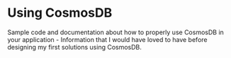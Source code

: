 # Using CosmosDB
Sample code and documentation about how to properly use CosmosDB in your application - Information that I would have loved to have before designing my first solutions using CosmosDB.

